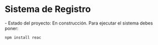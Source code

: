 <h1>Sistema de Registro</h1>
  - Estado del proyecto: En construcción.
  Para ejecutar el sistema debes poner: 

```npm install reac```

